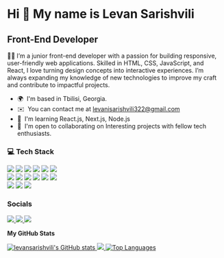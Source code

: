 Hi 👋 My name is Levan Sarishvili
=================================

Front-End Developer
-------------------

🧑‍💻 I’m a junior front-end developer with a passion for building responsive, user-friendly web applications. Skilled in HTML, CSS, JavaScript, and React, I love turning design concepts into interactive experiences. I’m always expanding my knowledge of new technologies to improve my craft and contribute to impactful projects.

* 🌍  I'm based in Tbilisi, Georgia.
* ✉️  You can contact me at [levanisarishvili322@gmail.com](mailto:levanisarishvili322@gmail.com)
* 🧠  I'm learning React.js, Next.js, Node.js
* 🤝  I'm open to collaborating on Interesting projects with fellow tech enthusiasts.

### 💻 Tech Stack


 <p align="left">
  <img src="https://img.shields.io/badge/html5-%23E34F26.svg?style=for-the-badge&logo=html5&logoColor=white">
  <img src="https://img.shields.io/badge/css3-%231572B6.svg?style=for-the-badge&logo=css3&logoColor=white">
  <img src="https://img.shields.io/badge/javascript-%23323330.svg?style=for-the-badge&logo=javascript&logoColor=%23F7DF1E">
  <img src="https://img.shields.io/badge/typescript-%23007ACC.svg?style=for-the-badge&logo=typescript&logoColor=white">
  <img src="https://img.shields.io/badge/react-%2320232a.svg?style=for-the-badge&logo=react&logoColor=%2361DAFB">
  <img src="https://img.shields.io/badge/Next-black?style=for-the-badge&logo=next.js&logoColor=white">
  </br>
  <img src="https://img.shields.io/badge/redux-%23593d88.svg?style=for-the-badge&logo=redux&logoColor=white">
  <img src="https://img.shields.io/badge/zod-%233068b7.svg?style=for-the-badge&logo=zod&logoColor=white">
  <img src="https://img.shields.io/badge/tailwindcss-%2338B2AC.svg?style=for-the-badge&logo=tailwind-css&logoColor=white">
  <img src="https://img.shields.io/badge/SASS-hotpink.svg?style=for-the-badge&logo=SASS&logoColor=white">
  <img src="https://img.shields.io/badge/git-%23F05033.svg?style=for-the-badge&logo=git&logoColor=white">
  <img src="https://img.shields.io/badge/figma-%23F24E1E.svg?style=for-the-badge&logo=figma&logoColor=white">
  </br>
  <img src="https://img.shields.io/badge/postgres-%23316192.svg?style=for-the-badge&logo=postgresql&logoColor=white">
  <img src="https://img.shields.io/badge/Supabase-3ECF8E?style=for-the-badge&logo=supabase&logoColor=white">
  <img src="https://img.shields.io/badge/-jest-%23C21325?style=for-the-badge&logo=jest&logoColor=white">
 </p>


### Socials

<p align='left'>
 <a href="https://www.linkedin.com/in/levan-sarishvili/" target="_blank" rel="noreferrer"> 
  <img src="https://img.shields.io/badge/linkedin-%230077B5.svg?style=for-the-badge&logo=linkedin&logoColor=white">
 </a> 

 <a href="mailto:levanisarishvili322@gmail.com"> 
  <img src="https://img.shields.io/badge/Gmail-D14836?style=for-the-badge&logo=gmail&logoColor=white">
 </a> 
 
 <a href="https://t.me/levan_sarishvili" target="_blank" rel="noreferrer"> 
  <img src="https://img.shields.io/badge/Telegram-2CA5E0?style=for-the-badge&logo=telegram&logoColor=white">
 </a> 
</p>


<b>My GitHub Stats</b>

<a href="http://www.github.com/levansarishvili"> <img src="https://github-readme-stats.vercel.app/api?username=levansarishvili&show_icons=true&hide=&count_private=true&title_color=0891b2&text_color=ffffff&icon_color=0891b2&bg_color=27272a&hide_border=true&show_icons=true" alt="levansarishvili's GitHub stats" /> </a> <a href="http://www.github.com/levansarishvili"> <img src="https://github-readme-streak-stats.herokuapp.com/?user=levansarishvili&stroke=ffffff&background=27272a&ring=0891b2&fire=0891b2&currStreakNum=ffffff&currStreakLabel=0891b2&sideNums=ffffff&sideLabels=ffffff&dates=ffffff&hide_border=true" /> </a> <a href="https://github.com/levansarishvili" align="left"> <img src="https://github-readme-stats.vercel.app/api/top-langs/?username=levansarishvili&langs_count=10&title_color=0891b2&text_color=ffffff&icon_color=0891b2&bg_color=27272a&hide_border=true&locale=en&custom_title=Top%20Languages" alt="Top Languages" /> </a>
